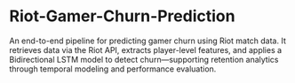 # Riot-Gamer-Churn-Prediction
An end-to-end pipeline for predicting gamer churn using Riot match data. It retrieves data via the Riot API, extracts player-level features, and applies a Bidirectional LSTM model to detect churn—supporting retention analytics through temporal modeling and performance evaluation.
